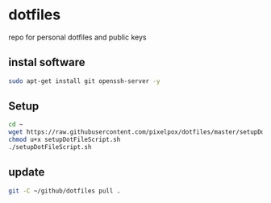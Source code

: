 # dotfiles

repo for personal dotfiles and public keys

## instal software

```bash
sudo apt-get install git openssh-server -y
```

## Setup

```bash
cd ~
wget https://raw.githubusercontent.com/pixelpox/dotfiles/master/setupDotFileScript.sh
chmod u+x setupDotFileScript.sh
./setupDotFileScript.sh
```

## update

```bash
git -C ~/github/dotfiles pull .
```